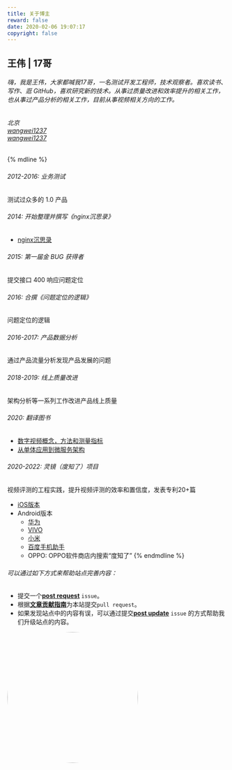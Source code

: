 ```yaml
---
title: 关于博主
reward: false
date: 2020-02-06 19:07:17
copyright: false
---
```


## 王伟 | 17哥
###### 嗨，我是王伟，大家都喊我17哥，一名测试开发工程师，技术观察者。喜欢读书、写作、逛 GitHub，喜欢研究新的技术。从事过质量改进和效率提升的相关工作，也从事过产品分析的相关工作，目前从事视频相关方向的工作。

###### <i class="fa fa-map-marker" style="color:#0681D0"></i> 北京 <br /><i class="fa fa-github" style="color:#0681D0"></i> [wangwei1237](https://github.com/wangwei1237) <br /> <i class="fa fa-envelope" style="color:#0681D0"></i> [wangwei1237](mailto:wangwei1237@gmail.com)

{% mdline %}
###### 2012-2016: 业务测试
测试过众多的 1.0 产品

###### 2014: 开始整理并撰写《nginx沉思录》
* [nginx沉思录](/shares/nginx-insight.pdf)

###### 2015: 第一届金 BUG 获得者
提交接口 400 响应问题定位

###### 2016: 合撰《问题定位的逻辑》
问题定位的逻辑

###### 2016-2017: 产品数据分析
通过产品流量分析发现产品发展的问题

###### 2018-2019: 线上质量改进
架构分析等一系列工作改进产品线上质量

###### 2020: 翻译图书
* [数字视频概念，方法和测量指标](/digital_video_concepts/)
* [从单体应用到微服务架构](/monolith-to-microservices/)

###### 2020-2022: 灵镜（度知了）项目
视频评测的工程实践，提升视频评测的效率和置信度，发表专利20+篇

* [iOS版本](https://apps.apple.com/cn/app/%E5%BA%A6%E7%9F%A5%E4%BA%86/id1628460657)
* Android版本
    * [华为](https://appgallery.huawei.com/app/C107655085)
    * [VIVO](https://h5.appstore.vivo.com.cn/#/details?appId=3514024)
    * [小米](https://app.mi.com/details?id=com.baidu.lingjing.app)
    * [百度手机助手](https://mobile.baidu.com/item?docid=5002082124)
    * OPPO: OPPO软件商店内搜索“度知了”
{% endmdline %}

###### 可以通过如下方式来帮助站点完善内容：
* 提交一个[**post request**](https://github.com/wangwei1237/wangwei1237.github.io_src/issues/new?assignees=&labels=new+post&template=post_request.md) `issue`。
* 根据[**文章贡献指南**](https://github.com/wangwei1237/wangwei1237.github.io_src/blob/master/CONTRIBUTING.md)为本站提交`pull request`。
* 如果发现站点中的内容有误，可以通过提交[**post update**](https://github.com/wangwei1237/wangwei1237.github.io_src/issues/new?assignees=&labels=post+update&template=post_update.md) `issue` 的方式帮助我们升级站点的内容。

<div>
    <p> </p>
    <p> </p>
    <img src="/aboutme/index/17.jpeg" width="300" style="border-radius:50%">
    <p> </p>
    <p> </p>
</div>
